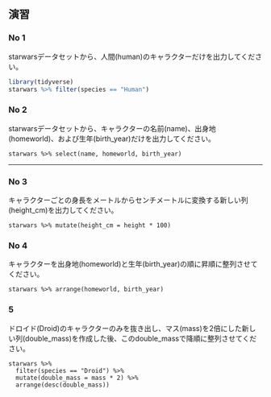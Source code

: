 ## 演習

### No 1

starwarsデータセットから、人間(human)のキャラクターだけを出力してください。

```r
library(tidyverse)
starwars %>% filter(species == "Human")
```

### No 2

starwarsデータセットから、キャラクターの名前(name)、出身地(homeworld)、および生年(birth_year)だけを出力してください。

```
starwars %>% select(name, homeworld, birth_year)
```

---

### No 3

キャラクターごとの身長をメートルからセンチメートルに変換する新しい列(height_cm)を出力してください。

```
starwars %>% mutate(height_cm = height * 100)
```

### No 4

キャラクターを出身地(homeworld)と生年(birth_year)の順に昇順に整列させてください。

```
starwars %>% arrange(homeworld, birth_year)
```

### 5

ドロイド(Droid)のキャラクターのみを抜き出し、マス(mass)を2倍にした新しい列(double_mass)を作成した後、このdouble_massで降順に整列させてください。

```
starwars %>%
  filter(species == "Droid") %>%
  mutate(double_mass = mass * 2) %>%
  arrange(desc(double_mass))
```
